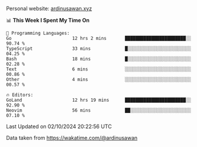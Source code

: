 Personal website: [ardinusawan.xyz](https://ardinusawan.xyz)

<!--START_SECTION:waka-->
📊 **This Week I Spent My Time On** 

```text
💬 Programming Languages: 
Go                       12 hrs 2 mins       ███████████████████████░░   90.74 % 
TypeScript               33 mins             █░░░░░░░░░░░░░░░░░░░░░░░░   04.25 % 
Bash                     18 mins             █░░░░░░░░░░░░░░░░░░░░░░░░   02.28 % 
Text                     6 mins              ░░░░░░░░░░░░░░░░░░░░░░░░░   00.86 % 
Other                    4 mins              ░░░░░░░░░░░░░░░░░░░░░░░░░   00.57 % 

🔥 Editors: 
GoLand                   12 hrs 19 mins      ███████████████████████░░   92.90 % 
Neovim                   56 mins             ██░░░░░░░░░░░░░░░░░░░░░░░   07.10 % 
```


 Last Updated on 02/10/2024 20:22:56 UTC
<!--END_SECTION:waka-->
Data taken from https://wakatime.com/@ardinusawan
